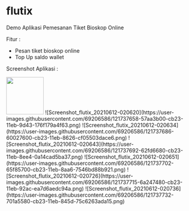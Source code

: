 # flutix

Demo Aplikasi Pemesanan Tiket Bioskop Online

Fitur :
  - Pesan tiket bioskop online
  - Top Up saldo wallet

Screenshot Aplikasi :

<img src="https://user-images.githubusercontent.com/69206586/121737633-4f520000-cb23-11eb-97dd-39427dde613d.png" width="100" height="100">
![Screenshot_flutix_20210612-020620](https://user-images.githubusercontent.com/69206586/121737658-57aa3b00-cb23-11eb-9d43-176f179a4f63.png)
![Screenshot_flutix_20210612-020634](https://user-images.githubusercontent.com/69206586/121737686-60027600-cb23-11eb-8626-cf05503dace6.png)
![Screenshot_flutix_20210612-020643](https://user-images.githubusercontent.com/69206586/121737692-62fd6680-cb23-11eb-8ee4-0a14cad5ba37.png)
![Screenshot_flutix_20210612-020651](https://user-images.githubusercontent.com/69206586/121737702-65f85700-cb23-11eb-8aa6-7546bd88b921.png)
![Screenshot_flutix_20210612-020726](https://user-images.githubusercontent.com/69206586/121737715-6a247480-cb23-11eb-92ac-ea7d6aedc94a.png)
![Screenshot_flutix_20210612-020736](https://user-images.githubusercontent.com/69206586/121737732-701a5580-cb23-11eb-845d-75c6263ada15.png)

